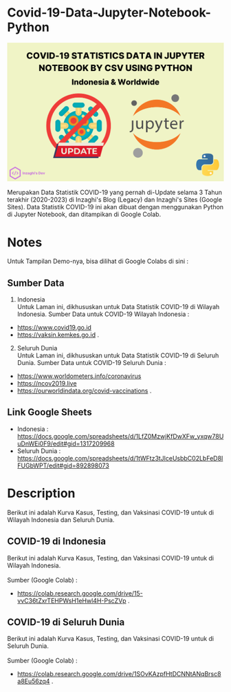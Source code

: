 # Covid-19-Data-Jupyter-Notebook-Python

![COVID-19 Data Statistics Python using Jupyter Notebook](/images/covid-19-data-jupyter-notebook-python.png)

Merupakan Data Statistik COVID-19 yang pernah di-Update selama 3 Tahun terakhir (2020-2023) di Inzaghi's Blog (Legacy) dan Inzaghi's Sites (Google Sites). Data Statistik COVID-19 ini akan dibuat dengan menggunakan Python di Jupyter Notebook, dan ditampikan di Google Colab.

# Notes

Untuk Tampilan Demo-nya, bisa dilihat di Google Colabs di sini :

## Sumber Data

1. Indonesia \
   Untuk Laman ini, dikhususkan untuk Data Statistik COVID-19 di Wilayah Indonesia. Sumber Data untuk COVID-19 Wilayah Indonesia :
  - https://www.covid19.go.id
  - https://vaksin.kemkes.go.id
.
2. Seluruh Dunia \
   Untuk Laman ini, dikhususkan untuk Data Statistik COVID-19 di Seluruh Dunia. Sumber Data untuk COVID-19 Seluruh Dunia :
  - https://www.worldometers.info/coronavirus
  - https://ncov2019.live
  - https://ourworldindata.org/covid-vaccinations
.
## Link Google Sheets

* Indonesia : https://docs.google.com/spreadsheets/d/1LfZ0MzwjKfDwXFw_yxqw78UuDnWEi0F9/edit#gid=1317209968
* Seluruh Dunia : https://docs.google.com/spreadsheets/d/1tWFtz3tJlceUsbbC02LbFeD8IFUGbWPT/edit#gid=892898073

# Description

Berikut ini adalah Kurva Kasus, Testing, dan Vaksinasi COVID-19 untuk di Wilayah Indonesia dan Seluruh Dunia.

## COVID-19 di Indonesia

Berikut ini adalah Kurva Kasus, Testing, dan Vaksinasi COVID-19 untuk di Wilayah Indonesia.
\
\
Sumber (Google Colab) :
- https://colab.research.google.com/drive/15-vvC36tZxrTEHPWsH1eHwl4H-PscZVp
.
## COVID-19 di Seluruh Dunia

Berikut ini adalah Kurva Kasus, Testing, dan Vaksinasi COVID-19 untuk di Seluruh Dunia.
\
\
Sumber (Google Colab) :
- https://colab.research.google.com/drive/1SOvKAzpfHtDCNNtANqBrsc8a8Eu56zq4
.

